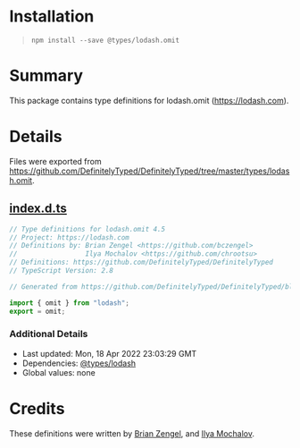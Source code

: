 # Installation
> `npm install --save @types/lodash.omit`

# Summary
This package contains type definitions for lodash.omit (https://lodash.com).

# Details
Files were exported from https://github.com/DefinitelyTyped/DefinitelyTyped/tree/master/types/lodash.omit.
## [index.d.ts](https://github.com/DefinitelyTyped/DefinitelyTyped/tree/master/types/lodash.omit/index.d.ts)
````ts
// Type definitions for lodash.omit 4.5
// Project: https://lodash.com
// Definitions by: Brian Zengel <https://github.com/bczengel>
//                 Ilya Mochalov <https://github.com/chrootsu>
// Definitions: https://github.com/DefinitelyTyped/DefinitelyTyped
// TypeScript Version: 2.8

// Generated from https://github.com/DefinitelyTyped/DefinitelyTyped/blob/master/types/lodash/scripts/generate-modules.ts

import { omit } from "lodash";
export = omit;

````

### Additional Details
 * Last updated: Mon, 18 Apr 2022 23:03:29 GMT
 * Dependencies: [@types/lodash](https://npmjs.com/package/@types/lodash)
 * Global values: none

# Credits
These definitions were written by [Brian Zengel](https://github.com/bczengel), and [Ilya Mochalov](https://github.com/chrootsu).
